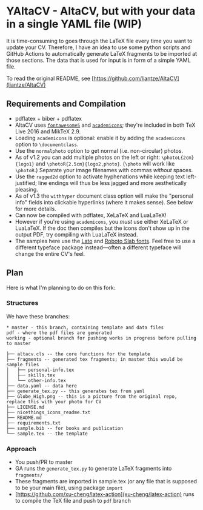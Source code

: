 # YAltaCV - AltaCV, but with your data in a single YAML file (WIP)

It is time-consuming to goes through the LaTeX file every time you want to update your CV.
Therefore, I have an idea to use some python scripts and GitHub Actions to automatically generate LaTeX fragments to be imported
at those sections. The data that is used for input is in form of a simple YAML file.

To read the original README, see [https://github.com/liantze/AltaCV](liantze/AltaCV)

## Requirements and Compilation

* pdflatex + biber + pdflatex
* AltaCV uses [`fontawesome5`](http://www.ctan.org/pkg/fontawesome5) and [`academicons`](http://www.ctan.org/pkg/academicons); they're included in both TeX Live 2016 and MikTeX 2.9.
* Loading `academicons` is optional: enable it by adding the `academicons` option to `\documentclass`.
* Use the `normalphoto` option to get normal (i.e. non-circular) photos.
* As of v1.2 you can add multiple photos on the left or right: `\photoL{2cm}{logo1}` and `\photoR{2.5cm}{logo2,photo}`. (`\photo` will work like `\photoR`.) Separate your image filenames with commas _without_ spaces.
* Use the `ragged2d` option to activate hyphenations while keeping text left-justified; line endings will thus be less jagged and more aesthetically pleasing.
* As of v1.3 the `withhyper` document class option will make the "personal info" fields into clickable hyperlinks (where it makes sense). See below for more details.
* Can now be compiled with pdflatex, XeLaTeX and LuaLaTeX!
* However if you're using `academicons`, you _must_ use either XeLaTeX or LuaLaTeX. If the doc then compiles but the icons don't show up in the output PDF, try compiling with LuaLaTeX instead.
* The samples here use the [Lato](http://www.latofonts.com/lato-free-fonts/) and [Roboto Slab fonts](https://github.com/googlefonts/robotoslab). Feel free to use a different typeface package instead—often a different typeface will change the entire CV's feel.

## Plan

Here is what I'm planning to do on this fork:

### Structures

We have these branches:

```
* master - this branch, containing template and data files
pdf - where the pdf files are generated
working - optional branch for pushing works in progress before pulling to master
```

```
├── altacv.cls -- the core functions for the template
├── fragments -- generated tex fragments; in master this would be sample files
│   ├── personal-info.tex
│   ├── skills.tex
│   └── other-info.tex
├── data.yaml -- data here
├── generate_tex.py -- this generates tex from yaml
├── Globe_High.png -- this is a picture from the original repo, replace this with your photo for CV
├── LICENSE.md
├── nicethings_icons_readme.txt
├── README.md
├── requirements.txt
├── sample.bib -- for books and publication
└── sample.tex -- the template
```

### Approach

- You push/PR to master
- GA runs the `generate_tex.py` to generate LaTeX fragments into `fragments/`
- These fragments are imported in sample.tex (or any file that is supposed to be your main file), using package `import`
- [https://github.com/xu-cheng/latex-action](xu-cheng/latex-action) runs to compile the TeX file and push to `pdf` branch
